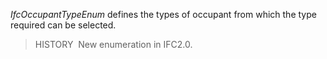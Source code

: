 _IfcOccupantTypeEnum_ defines the types of occupant from which the type required can be selected.

> HISTORY&nbsp; New enumeration in IFC2.0.

